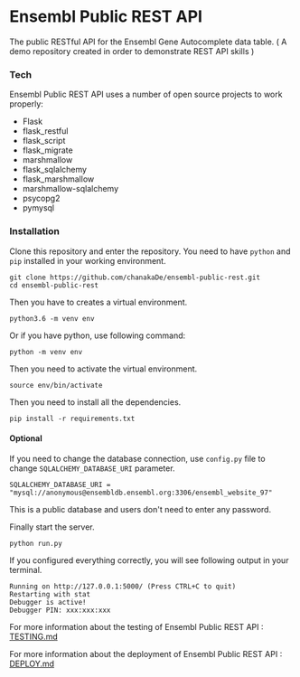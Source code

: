 # Ensembl Public REST API

The public RESTful API for the Ensembl Gene Autocomplete data table. ( A demo repository created in order to demonstrate REST API skills )

### Tech

Ensembl Public REST API uses a number of open source projects to work properly:

* Flask
* flask_restful
* flask_script
* flask_migrate
* marshmallow
* flask_sqlalchemy
* flask_marshmallow
* marshmallow-sqlalchemy
* psycopg2
* pymysql

### Installation

Clone this repository and enter the repository. You need to have `python` and `pip` installed in your working environment.

```
git clone https://github.com/chanakaDe/ensembl-public-rest.git
cd ensembl-public-rest
```
Then you have to creates a virtual environment.
```
python3.6 -m venv env
```
Or if you have python, use following command:
```
python -m venv env
```
Then you need to activate the virtual environment.
```
source env/bin/activate
```
Then you need to install all the dependencies.
```
pip install -r requirements.txt
```

#### Optional
If you need to change the database connection, use `config.py` file to change `SQLALCHEMY_DATABASE_URI` parameter.

```
SQLALCHEMY_DATABASE_URI = "mysql://anonymous@ensembldb.ensembl.org:3306/ensembl_website_97"
```
This is a public database and users don't need to enter any password.

Finally start the server.
```
python run.py
```
If you configured everything correctly, you will see following output in your terminal.
```
Running on http://127.0.0.1:5000/ (Press CTRL+C to quit)
Restarting with stat
Debugger is active!
Debugger PIN: xxx:xxx:xxx
```
For more information about the testing of Ensembl Public REST API : [TESTING.md](https://github.com/chanakaDe/ensembl-public-rest/blob/master/TESTING.md)

For more information about the deployment of Ensembl Public REST API : [DEPLOY.md](https://github.com/chanakaDe/ensembl-public-rest/blob/master/DEPLOY.md)

